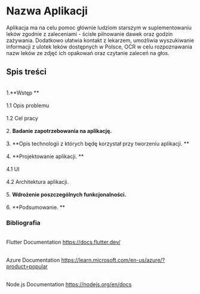 # Nazwa Aplikacji
Aplikacja ma na celu pomoc głównie ludziom starszym w suplementowaniu leków zgodnie z zaleceniami - ścisłe pilnowanie dawek oraz godzin zażywania. Dodatkowo ułatwia kontakt z lekarzem, umożliwia wyszukiwanie informacji z ulotek leków dostępnych w Polsce, OCR w celu rozpoznawania nazw leków ze zdjęć ich opakowań oraz czytanie zaleceń na głos. 

## Spis treści
<br>1.**Wstęp **<br>
<br>1.1  Opis problemu <br>
<br>1.2 Cel pracy <br>
<br>2. **Badanie zapotrzebowania na aplikację.** <br>
<br>3. **Opis technologii z których będę korzystał przy tworzeniu aplikacji. **<br>
<br>4. **Projektowanie aplikacji. **<br>
<br>4.1 UI <br>
<br>4.2 Architektura aplikacji. <br>
<br>5. **Wdrożenie poszczególnych funkcjonalności.** <br>
<br>6. **Podsumowanie. **<br>


### Bibliografia 

<br>Flutter Documentation https://docs.flutter.dev/ <br>

<br>Azure Documentation https://learn.microsoft.com/en-us/azure/?product=popular <br>

<br>Node.js Documentation https://nodejs.org/en/docs <br>
